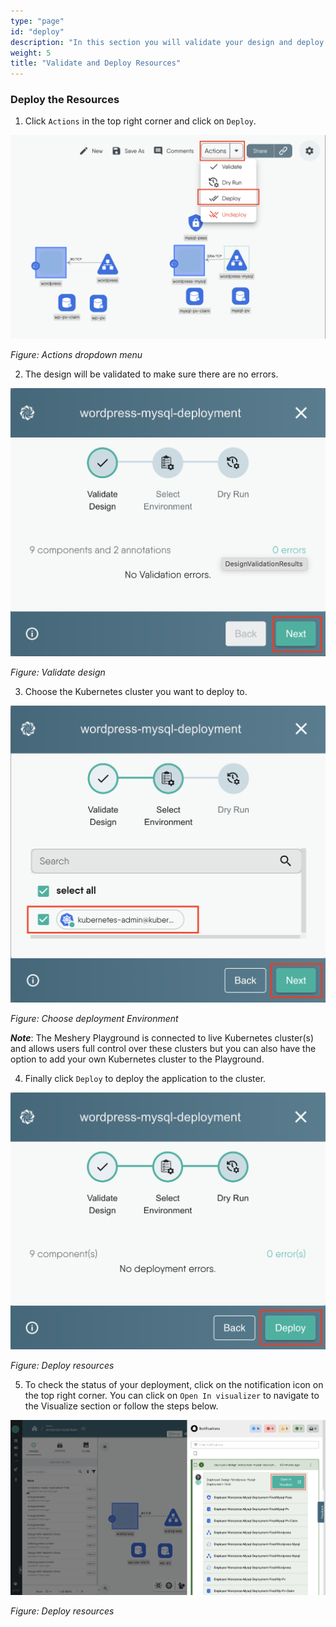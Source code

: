 ```yaml
---
type: "page"
id: "deploy"
description: "In this section you will validate your design and deploy the resources to a Kubernetes cluster"
weight: 5
title: "Validate and Deploy Resources"
---
```


### Deploy the Resources

1. Click `Actions` in the top right corner and click on `Deploy`.

![wp15](wp15.png)

_Figure: Actions dropdown menu_

2. The design will be validated to make sure there are no errors.

![wp16](wp16.png)

_Figure: Validate design_

3. Choose the Kubernetes cluster you want to deploy to.

![wp17](wp17.png)

_Figure: Choose deployment Environment_

**_Note_**: The Meshery Playground is connected to live Kubernetes cluster(s) and allows users full control over these clusters but you can also have the option to add your own Kubernetes cluster to the Playground.

4. Finally click `Deploy` to deploy the application to the cluster.

![wp18](wp18.png)

_Figure: Deploy resources_

5. To check the status of your deployment, click on the notification icon on the top right corner. You can click on `Open In visualizer` to navigate to the Visualize section or follow the steps below.

![wp22](wp22.png)

_Figure: Deploy resources_

